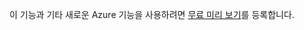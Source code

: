 이 기능과 기타 새로운 Azure 기능을 사용하려면 [무료 미리 보기][무료 미리 보기]를 등록합니다.

  [무료 미리 보기]: https://account.windowsazure.com/PreviewFeatures
